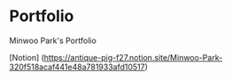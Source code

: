 # Portfolio
Minwoo Park's Portfolio

[Notion]
(https://antique-pig-f27.notion.site/Minwoo-Park-320f518acaf441e48a781933afd10517)
